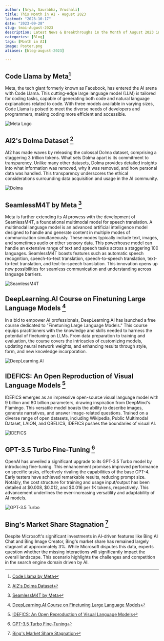 ```yaml
---
author: [Arya, Saurabha, Vrushali]
title: This Month in AI - August 2023
lastmod: "2023-10-17"
date: "2023-09-28"
slug: tmai-August-2023
description: Latest News & Breakthroughs in the Month of August 2023 in AI.
categories: [Blog]
tags: [Month in AI]
image: Poster.png
aliases: [blog-august-2023]

---
```


## Code Llama by Meta[^1]
Meta, the tech giant formerly known as Facebook, has entered the AI arena with Code Llama. This cutting-edge large language model (LLM) is tailored for coding tasks, capable of generating both code and natural language explanations related to code. With three models available in varying sizes, Code Llama is poised to meet the diverse needs of developers and programmers, making coding more efficient and accessible.


![Meta Logo](Meta-Logo.png)


## AI2's Dolma Dataset [^2]
AI2 has made waves by releasing the colossal Dolma dataset, comprising a staggering 3 trillion tokens. What sets Dolma apart is its commitment to transparency. Unlike many other datasets, Dolma provides detailed insights into what information was removed, why it was removed, and how personal data was handled. This transparency underscores the ethical considerations surrounding data acquisition and usage in the AI community.


![Dolma](dolma.png)


## SeamlessM4T by Meta [^3]
Meta is further extending its AI prowess with the development of SeamlessM4T, a foundational multimodal model for speech translation. A multimodal language model is an advanced artificial intelligence model designed to handle and generate content in multiple modes of communication simultaneously. These modes typically include text, images, and sometimes audio or other sensory data.  This powerhouse model can handle an extensive range of text and speech tasks across a staggering 100 languages. SeamlessM4T boasts features such as automatic speech recognition, speech-to-text translation, speech-to-speech translation, text-to-text translation, and text-to-speech translation. This innovation opens up new possibilities for seamless communication and understanding across language barriers.


![SeamlessM4T](SeamlessM4t.png)


## DeepLearning.AI Course on Finetuning Large Language Models [^4]
In a bid to empower AI professionals, DeepLearning.AI has launched a free course dedicated to "Finetuning Large Language Models." This course equips practitioners with the knowledge and skills needed to harness the potential of finetuning on LLMs. From data preparation to training and evaluation, the course covers the intricacies of customizing models, updating neural network weights, and enhancing results through style, form, and new knowledge incorporation.

![DeepLearning.AI](deep.ai.png)


## IDEFICS: An Open Reproduction of Visual Language Models [^5]
IDEFICS emerges as an impressive open-source visual language model with 9 billion and 80 billion parameters, drawing inspiration from DeepMind's Flamingo. This versatile model boasts the ability to describe images, generate narratives, and answer image-related questions. Trained on a diverse range of open datasets, including Wikipedia, Public Multimodal Dataset, LAION, and OBELICS, IDEFICS pushes the boundaries of visual AI.

![IDEFICS](Idefics.png)


## GPT-3.5 Turbo Fine-Tuning [^6]
OpenAI has unveiled a significant upgrade to its GPT-3.5 Turbo model by introducing fine-tuning. This enhancement promises improved performance on specific tasks, effectively rivaling the capabilities of the base GPT-4. Early testers have achieved remarkable results, reducing prompt size. Notably, the cost structure for training and usage input/output has been detailed at $0.008, $0.012, and $0.016 per 1K tokens, respectively. This advancement underlines the ever-increasing versatility and adaptability of AI models.

![GPT-3.5 Turbo](gpt.png)


## Bing's Market Share Stagnation [^7]
Despite Microsoft's significant investments in AI-driven features like Bing AI Chat and Bing Image Creator, Bing's market share has remained largely stagnant at approximately 3%. While Microsoft disputes this data, experts question whether the missing interactions will significantly impact the overall landscape. This scenario highlights the challenges and competition in the search engine domain driven by AI.


[^1]: [Code Llama by Meta](https://ai.meta.com/blog/code-llama-large-language-model-coding/)

[^2]: [AI2's Dolma Dataset](https://techcrunch.com/2023/08/18/ai2-drops-biggest-open-dataset-yet-for-training-language-models/)

[^3]: [SeamlessM4T by Meta](https://ai.meta.com/blog/seamless-m4t/)

[^4]: [DeepLearning.AI Course on Finetuning Large Language Models](https://www.deeplearning.ai/short-courses/finetuning-large-language-models/)

[^5]: [IDEFICS: An Open Reproduction of Visual Language Models](https://huggingface.co/blog/idefics)

[^6]: [GPT-3.5 Turbo Fine-Tuning](https://openai.com/blog/gpt-3-5-turbo-fine-tuning-and-api-updates)

[^7]: [Bing's Market Share Stagnation](https://www.zdnet.com/article/bings-search-market-share-fails-to-budge-despite-ai-push/)